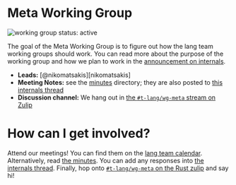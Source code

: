 # Meta Working Group
![working group status: active][status]

The goal of the Meta Working Group is to figure out how the lang team
working groups should work. You can read more about the purpose of the
working group and how we plan to work in the [announcement on internals][announcement].

- **Leads:** [@nikomatsakis][nikomatsakis]
- **Meeting Notes:** see the [minutes](minutes) directory; they are also posted to [this internals thread][internals]
- **Discussion channel:** We hang out in [the `#t-lang/wg-meta` stream on Zulip][zulip]

[announcement]: https://internals.rust-lang.org/t/announcing-lang-team-meta-working-group/9900
[status]: https://img.shields.io/badge/status-active-brightgreen.svg?style=for-the-badge
[zulip]: https://rust-lang.zulipchat.com/#narrow/stream/196563-t-lang.2Fwg-meta
[internals]: https://internals.rust-lang.org/t/lang-team-meta-working-group/9989

# How can I get involved?

Attend our meetings! You can find them on the [lang team
calendar][calendar]. Alternatively, read [the minutes](minutes). You can add any
responses into [the internals thread][internals]. Finally, hop onto
[`#t-lang/wg-meta` on the Rust zulip][zulip] and say hi!

[calendar]: https://github.com/rust-lang/lang-team/#meeting-calendar

